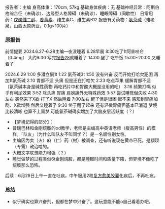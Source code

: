 ﻿报告者：主编
身高体重：170cm, 57kg
基础身体疾病：无
基础神经异常：阿斯伯格综合征（未确诊）、边缘型人格障碍（未确诊）、睡眠障碍（间歇性）
日常用药：[戊酸雌二醇](https://overspeed.wiki/E2/)、[姜黄素](https://overspeed.wiki/%E5%A7%9C%E9%BB%84%E7%B4%A0/)、维生素C、维生素B12
报告有关药物：[氨茶碱](https://overspeed.wiki/%E8%8C%B6%E7%A2%B1%E7%B1%BB%E8%8D%AF%E7%89%A9/)（难老泉，山西太原药业，0.1g×100片）

### 原报告
前情提要 2024.6.27-6.28主编一夜没睡着
6.28早晨 8:30吃了1t阿普唑仑（0.4mg）
大约9:00 写完[报告28](https://overspeed.wiki/report/RP028/)就睡着了
14:00 醒了 吃午饭
15:00~20:00 又睡着了

2024.6.29
1:00 多潘立酮1t
1:22 氨茶碱3t
1:50 没有兴奋 反而开始打哈欠犯困 再加1t氨茶碱
2:10 胃部不适 头痛 但是还在打哈欠
2:23 吃点苹果 缓解胃部不适 （氨茶碱本身是碱性药物 再吃钙片中和胃酸大概是没用的吧）
3:16 频繁打嗝 似乎有利尿效果
3:52 除头痛 胃痛 肩膀痛外无特殊药效
3:57 尝试睡觉但失败
4:30左右 突然来了X欲 打了X 然后睡着
7:00左右 醒了但是很困 起不来 感知到胃痛加剧、X欲增强 然后又睡着了
9:30 终于醒了起来 还有轻微胃痛但基本已消退 梦境比较清晰 也算不上噩梦 可能氨茶碱确实增加了大脑皮层活跃度（？）
- 【梦境记得的部分】：
- 普瑞巴林和金刚烷胺的od教学，老师是主编高中英语老师（瘦高男性）的模样，「队友」（为什么叫队友不叫同学？）是一名顺性别女性。
- 主编因为卖（火）麻（仁）药（材）被调查，还有听说现在黄帝已死，是颛顼（专需）政治啥的。
- 大概文字联想能力增强（？）
- 睡觉做梦的过程类似6t金刚烷胺，都是睡眠时间和质量下降，但梦境不像吃了烷胺那么恐怖。

后续：6月29日上午一直在吐痰，中午服用2粒[复方愈美胶囊](https://overspeed.wiki/%E5%A4%8D%E6%96%B9%E7%B3%BB%E5%88%97/#%E6%84%88%E7%BE%8E)化痰后，不再吐痰。

### 总结
- 似乎确实也算兴奋剂，但都在梦中兴奋了。这玩意能不能o自己看着办吧。

